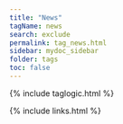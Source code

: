 ```yaml
---
title: "News"
tagName: news
search: exclude
permalink: tag_news.html
sidebar: mydoc_sidebar
folder: tags
toc: false
---
```

{% include taglogic.html %}

{% include links.html %}
